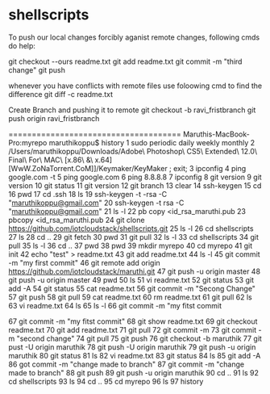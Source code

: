 # shellscripts

To push our local changes forcibly aganist remote changes, following cmds do help:

git checkout --ours readme.txt
git add readme.txt
git commit -m "third change"
git push

whenever you have conflicts with remote files use foloowing cmd to find the difference
git diff -c readme.txt


Create Branch and pushing it to remote
git checkout -b ravi_fristbranch
git push origin ravi_fristbranch


=====================================
Maruthis-MacBook-Pro:myrepo maruthikoppu$ history
    1  sudo periodic daily weekly monthly
    2  /Users/maruthikoppu/Downloads/Adobe\ Photoshop\ CS5\ Extended\ 12.0\ Final\ For\ MAC\ \[x.86\ \&\ x.64\]\[WwW.ZoNaTorrent.CoM\]\]/Keymaker/KeyMaker ; exit;
    3  ipconfig
    4  ping google.com -t
    5  ping google.com
    6  ping 8.8.8.8
    7  ipconfig
    8  git version
    9  git version
   10  git status
   11  git version
   12  git branch
   13  clear
   14  ssh-keygen
   15  cd 
   16  pwd
   17  cd .ssh
   18  ls
   19  ssh-keygen -t -rsa -C "maruthikoppu@gmail.com"
   20  ssh-keygen -t rsa -C "maruthikoppu@gmail.com"
   21  ls -l
   22  pb copy <id_rsa_maruthi.pub
   23  pbcopy <id_rsa_maruthi.pub
   24  git clone https://github.com/iotcloudstack/shellscripts.git
   25  ls -l
   26  cd shellscripts
   27  ls
   28  cd ..
   29  git fetch
   30  pwd
   31  git pull
   32  ls -l
   33  cd  shellscripts
   34  git pull
   35  ls -l
   36  cd ..
   37  pwd
   38  pwd
   39  mkdir myrepo
   40  cd myrepo
   41  git init
   42  echo "test" > readme.txt
   43  git add readme.txt
   44  ls -l
   45  git commit -m "my first commit"
   46  git remote add origin https://github.com/iotcloudstack/maruthi.git
   47  git push -u origin master
   48  git push -u origin master
   49  pwd
   50  ls
   51  vi readme.txt
   52  git status
   53  git add -A
   54  git status
   55  cat readme.txt
   56  git commit -m "Secong Change"
   57  git push
   58  git pull
   59  cat readme.txt
   60  rm readme.txt
   61  git pull
   62  ls
   63  vi readme.txt
   64  ls
   65  ls -l
   66  git commit -m "my fitst commit

   67  git commit -m "my fitst commit"
   68  git show readme.txt
   69  git checkout readme.txt
   70  git add readme.txt
   71  git pull
   72  git commit -m
   73  git commit -m "second change"
   74  git pull
   75  git push
   76  git checkout -b maruthik
   77  git pust -U origin maruthik
   78  git push -U origin maruthik
   79  git push -u origin maruthik
   80  git status
   81  ls
   82  vi readme.txt
   83  git status
   84  ls
   85  git add -A 
   86  got commit -m "change made to branch"
   87  git commit -m "change made to branch"
   88  git push
   89  git push -u origin maruthik
   90  cd ..
   91  ls
   92  cd shellscripts
   93  ls
   94  cd ..
   95  cd myrepo
   96  ls
   97  history
